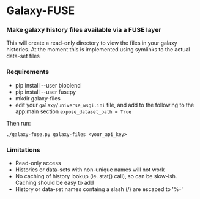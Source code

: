 # Galaxy-FUSE
### Make galaxy history files available via a FUSE layer

This will create a read-only directory to view the files in your galaxy histories.  At the moment this is implemented using symlinks to the actual data-set files

### Requirements

* pip install --user bioblend
* pip install --user fusepy
* mkdir galaxy-files
* edit your  `galaxy/universe_wsgi.ini` file, and add to the following to the app:main section `expose_dataset_path = True`

Then run:

    ./galaxy-fuse.py galaxy-files <your_api_key>


### Limitations

* Read-only access
* Histories or data-sets with non-unique names will not work
* No caching of history lookup (ie. stat() call), so can be slow-ish.  Caching should be easy to add
* History or data-set names containg a slash (/) are escaped to '%-'
